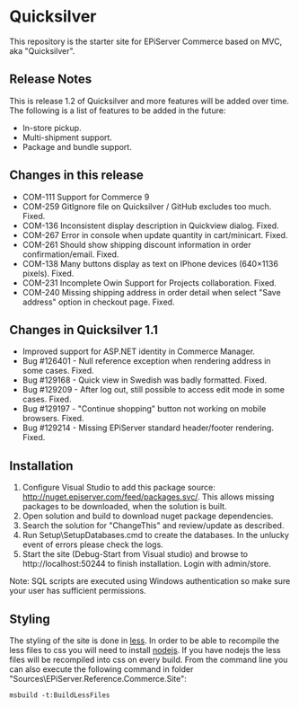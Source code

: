 Quicksilver
===========

This repository is the starter site for EPiServer Commerce based on MVC, aka "Quicksilver".

Release Notes
-------------

This is release 1.2 of Quicksilver and more features will be added over time.
The following is a list of features to be added in the future:

* In-store pickup.
* Multi-shipment support.
* Package and bundle support.

Changes in this release
-----------------------
* COM-111 Support for Commerce 9
* COM-259 GitIgnore file on Quicksilver / GitHub excludes too much. Fixed.
* COM-136 Inconsistent display description in Quickview dialog. Fixed.
* COM-267 Error in console when update quantity in cart/minicart. Fixed.
* COM-261 Should show shipping discount information in order confirmation/email. Fixed.
* COM-138 Many buttons display as text on IPhone devices (640×1136 pixels). Fixed.
* COM-231 Incomplete Owin Support for Projects collaboration. Fixed.
* COM-240 Missing shipping address in order detail when select "Save address" option in checkout page. Fixed.

Changes in Quicksilver 1.1
--------------------------
* Improved support for ASP.NET identity in Commerce Manager.
* Bug #126401 - Null reference exception when rendering address in some cases. Fixed.
* Bug #129168 - Quick view in Swedish was badly formatted. Fixed.
* Bug #129209 - After log out, still possible to access edit mode in some cases. Fixed.
* Bug #129197 - "Continue shopping" button not working on mobile browsers. Fixed.
* Bug #129214 - Missing EPiServer standard header/footer rendering. Fixed.

Installation
------------

1.  Configure Visual Studio to add this package source: http://nuget.episerver.com/feed/packages.svc/. This allows missing packages to be downloaded, when the solution is built.
2.  Open solution and build to download nuget package dependencies.
3.  Search the solution for "ChangeThis" and review/update as described.
4.  Run Setup\SetupDatabases.cmd to create the databases. In the unlucky event of errors please check the logs.  
5.  Start the site (Debug-Start from Visual studio) and browse to http://localhost:50244 to finish installation. Login with admin/store.

Note: SQL scripts are executed using Windows authentication so make sure your user has sufficient permissions.

Styling
-------

The styling of the site is done in [less](http://lesscss.org/). In order to be able to recompile the less files to css you will need to
install [nodejs](https://nodejs.org/). If you have nodejs the less files will be recompiled into css on every build. From the command line
you can also execute the following command in folder "Sources\EPiServer.Reference.Commerce.Site\":

```
msbuild -t:BuildLessFiles
```